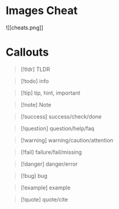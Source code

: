 # Images Cheat

![[cheats.png]]

# Callouts 
> [!tldr] TLDR

> [!todo] info

> [!tip] tip, hint, important

> [!note] Note

> [!success] success/check/done

> [!question] question/help/faq

> [!warning] warning/caution/attention

> [!fail] failure/fail/missing

> [!danger] danger/error

> [!bug] bug

> [!example] example

> [!quote] quote/cite



